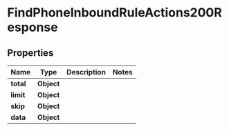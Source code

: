 

# FindPhoneInboundRuleActions200Response


## Properties

| Name | Type | Description | Notes |
|------------ | ------------- | ------------- | -------------|
|**total** | **Object** |  |  |
|**limit** | **Object** |  |  |
|**skip** | **Object** |  |  |
|**data** | **Object** |  |  |



